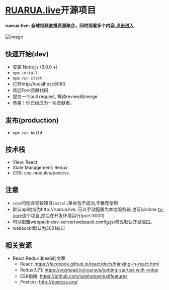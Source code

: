 # [RUARUA.live](http://ruarua.live/invite?code=testcode)开源项目

#### ruarua.live: 全球视频直播资源聚合，同时观看多个内容,[点击进入](http://ruarua.live/invite?code=testcode)
![image](https://raw.githubusercontent.com/EthanOrange/tv/master/assets/logo-text.png)

快速开始(dev)
----
* 安装 Node.js (6.0.0 +) 
* `npm install`
* `npm run start`
* 打开http://localhost:8080
* 欢迎Fork贡献代码
* 提交一个pull request, 等待review和merge
* 恭喜！你已经成为一名贡献者。

发布(production)
----
* `npm run build`

技术栈
----
* View: React
* State Management: Redux
* CSS: css-modules/postcss

  
注意
----
* `cnpm`可能会导致项目`install`某些包不成功,不推荐使用
* 默认api地址为http://ruarua.live, 可以手动配置为本地服务器,也可以clone [tv-core](https://github.com/EthanOrange/tv-core)这个项目,然后在开发环境运行(port:3000)
* 可以配置webpack-dev-server(webpack.config.js)修改默认开发端口。
* websockt默认为3001端口

相关资源
----
* React Redux 和es6的文章
  * React: https://facebook.github.io/react/docs/thinking-in-react.html
  * Redux入门: https://egghead.io/courses/getting-started-with-redux
  * ES6指南: https://github.com/lukehoban/es6features
  * Postcss: http://postcss.org/
